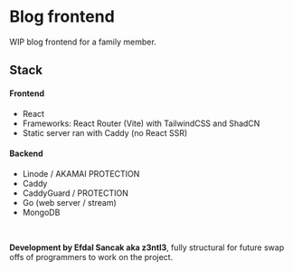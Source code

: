 # Blog frontend

WIP blog frontend for a family member.

## Stack

#### Frontend
- React
- Frameworks: React Router (Vite) with TailwindCSS and ShadCN
- Static server ran with Caddy (no React SSR)

#### Backend
- Linode / AKAMAI PROTECTION
- Caddy
- CaddyGuard / PROTECTION
- Go (web server / stream)
- MongoDB

<br>

**Development by Efdal Sancak aka z3ntl3**, fully structural for future swap offs of programmers to work on the project.